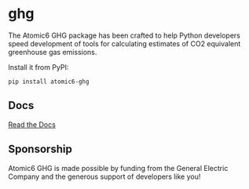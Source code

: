 # ghg
The Atomic6 GHG package has been crafted to help Python developers speed development of tools
for calculating estimates of CO2 equivalent greenhouse gas emissions.

Install it from PyPI:

`pip install atomic6-ghg`

## Docs
[Read the Docs](home/html)

## Sponsorship
Atomic6 GHG is made possible by funding from the General Electric Company and the generous support of developers like 
you!